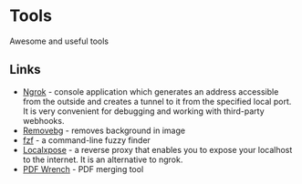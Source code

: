 # Tools

Awesome and useful tools

## Links

* [Ngrok](https://ngrok.com/) - console application which generates an address accessible from the outside and creates a tunnel to it from the specified local port. It is very convenient for debugging and working with third-party webhooks.
* [Removebg](https://www.remove.bg) - removes background in image
* [fzf](https://github.com/junegunn/fzf) - a command-line fuzzy finder 
* [Localxpose](https://localxpose.io/) - a reverse proxy that enables you to expose your localhost to the internet. It is an alternative to ngrok.
* [PDF Wrench](https://pdfwrench.com/) - PDF merging tool
